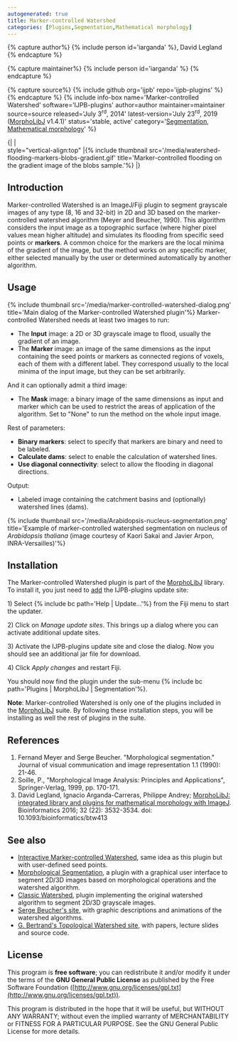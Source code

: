 ```yaml
---
autogenerated: true
title: Marker-controlled Watershed
categories: [Plugins,Segmentation,Mathematical morphology]
---
```



{% capture author%}
{% include person id='iarganda' %}, David Legland
{% endcapture %}

{% capture maintainer%}
{% include person id='iarganda' %}
{% endcapture %}

{% capture source%}
{% include github org='ijpb' repo='ijpb-plugins' %}
{% endcapture %}
{% include info-box name='Marker-controlled Watershed'
software='IJPB-plugins'
author=author maintainer=maintainer source=source released='July 3<sup>rd</sup>, 2014'
latest-version='July 23<sup>rd</sup>, 2019 ([MorphoLibJ](/plugins/morpholibj) v1.4.1)'
status='stable, active'
category='[Segmentation](Category_Segmentation), [Mathematical morphology](Category_Mathematical_morphology)'
%}

{\| \|<span>  
</span>style="vertical-align:top" \|{% include thumbnail src='/media/watershed-flooding-markers-blobs-gradient.gif' title='Marker-controlled flooding on the gradient image of the blobs sample.'%} \|}

## Introduction

Marker-controlled Watershed is an ImageJ/Fiji plugin to segment grayscale images of any type (8, 16 and 32-bit) in 2D and 3D based on the marker-controlled watershed algorithm (Meyer and Beucher, 1990). This algorithm considers the input image as a topographic surface (where higher pixel values mean higher altitude) and simulates its flooding from specific seed points or **markers**. A common choice for the markers are the local minima of the gradient of the image, but the method works on any specific marker, either selected manually by the user or determined automatically by another algorithm.

## Usage

{% include thumbnail src='/media/marker-controlled-watershed-dialog.png' title='Main dialog of the Marker-controlled Watershed plugin'%} Marker-controlled Watershed needs at least two images to run:

-   The **Input** image: a 2D or 3D grayscale image to flood, usually the gradient of an image.
-   The **Marker** image: an image of the same dimensions as the input containing the seed points or markers as connected regions of voxels, each of them with a different label. They correspond usually to the local minima of the input image, but they can be set arbitrarily.

And it can optionally admit a third image:

-   The **Mask** image: a binary image of the same dimensions as input and marker which can be used to restrict the areas of application of the algorithm. Set to "None" to run the method on the whole input image.

Rest of parameters:

-   **Binary markers**: select to specify that markers are binary and need to be labeled.
-   **Calculate dams**: select to enable the calculation of watershed lines.
-   **Use diagonal connectivity**: select to allow the flooding in diagonal directions.

Output:

-   Labeled image containing the catchment basins and (optionally) watershed lines (dams).

{% include thumbnail src='/media/Arabidopsis-nucleus-segmentation.png' title='Example of marker-controlled watershed segmentation on nucleus of *Arabidopsis thaliana* (image courtesy of Kaori Sakai and Javier Arpon, INRA-Versailles)'%}

## Installation

The Marker-controlled Watershed plugin is part of the [MorphoLibJ](/plugins/morpholibj) library. To install it, you just need to [ add](/update-sites/following#add-update-sites) the IJPB-plugins update site:

1\) Select {% include bc path='Help | Update...'%} from the Fiji menu to start the updater.

2\) Click on *Manage update sites*. This brings up a dialog where you can activate additional update sites.

3\) Activate the IJPB-plugins update site and close the dialog. Now you should see an additional jar file for download.

4\) Click *Apply changes* and restart Fiji.

You should now find the plugin under the sub-menu {% include bc path='Plugins | MorphoLibJ | Segmentation'%}.

**Note**: Marker-controlled Watershed is only one of the plugins included in the [MorphoLibJ](/plugins/morpholibj) suite. By following these installation steps, you will be installing as well the rest of plugins in the suite.

## References

1.  Fernand Meyer and Serge Beucher. "Morphological segmentation." Journal of visual communication and image representation 1.1 (1990): 21-46.
2.  Soille, P., "Morphological Image Analysis: Principles and Applications", Springer-Verlag, 1999, pp. 170-171.
3.  David Legland, Ignacio Arganda-Carreras, Philippe Andrey; [MorphoLibJ: integrated library and plugins for mathematical morphology with ImageJ](http://bioinformatics.oxfordjournals.org/content/early/2016/07/19/bioinformatics.btw413). Bioinformatics 2016; 32 (22): 3532-3534. doi: 10.1093/bioinformatics/btw413

## See also

-   [Interactive Marker-controlled Watershed](/plugins/interactive-marker-controlled-watershed), same idea as this plugin but with user-defined seed points.
-   [Morphological Segmentation](/plugins/morphological-segmentation), a plugin with a graphical user interface to segment 2D/3D images based on morphological operations and the watershed algorithm.
-   [Classic Watershed](/plugins/classic-watershed), plugin implementing the original watershed algorithm to segment 2D/3D grayscale images.
-   [Serge Beucher's site](http://cmm.ensmp.fr/~beucher/wtshed.html), with graphic descriptions and animations of the watershed algorithms.
-   [G. Bertrand's Topological Watershed site](http://www.esiee.fr/~info/tw/index.html), with papers, lecture slides and source code.

## License

This program is **free software**; you can redistribute it and/or modify it under the terms of the **GNU General Public License** as published by the Free Software Foundation ([http://www.gnu.org/licenses/gpl.txt](http://www.gnu.org/licenses/gpl.txt)).

This program is distributed in the hope that it will be useful, but WITHOUT ANY WARRANTY; without even the implied warranty of MERCHANTABILITY or FITNESS FOR A PARTICULAR PURPOSE. See the GNU General Public License for more details.

  
